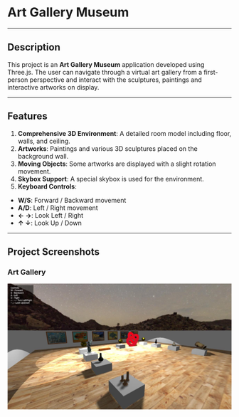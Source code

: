 # **Art Gallery Museum**

---

## **Description**
This project is an **Art Gallery Museum** application developed using Three.js. The user can navigate through a virtual art gallery from a first-person perspective and interact with the sculptures, paintings and interactive artworks on display.

---

## **Features**
1. **Comprehensive 3D Environment**: A detailed room model including floor, walls, and ceiling.
2. **Artworks**: Paintings and various 3D sculptures placed on the background wall.
3. **Moving Objects**: Some artworks are displayed with a slight rotation movement.
4. **Skybox Support**: A special skybox is used for the environment.
5. **Keyboard Controls**:
- **W/S**: Forward / Backward movement
- **A/D**: Left / Right movement
- **← →**: Look Left / Right
- **↑ ↓**: Look Up / Down

---
## **Project Screenshots**

### Art Gallery
![Gallery](./screenshots/gallery-home.png)

  

